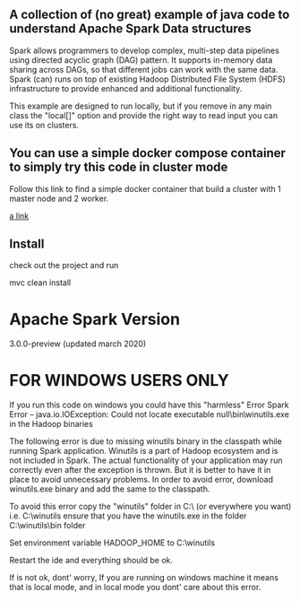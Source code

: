 ## A collection of (no great) example of java code to understand Apache Spark Data structures


Spark allows programmers to develop complex, multi-step data pipelines using directed acyclic graph (DAG) pattern. It  supports in-memory data sharing across DAGs, so that different jobs can work with the same data.
Spark (can) runs on top of existing Hadoop Distributed File System (HDFS) infrastructure to provide enhanced and additional functionality. 

This example are designed to run locally, but if you remove in any main class the "local[]" option and provide the right way to read input you can use its on clusters.

## You can use a simple docker compose container to simply try this code in cluster mode

Follow this link to find a simple docker container that build a cluster with 1 master node and 2 worker.


[a link](https://github.com/gaetanofabiano/dockerSparkCluster)

## Install

check out the project and run

mvc clean install

# Apache Spark Version

3.0.0-preview (updated march 2020)

# FOR WINDOWS USERS ONLY
If you run this code on windows you could have this "harmless" Error
Spark Error – java.io.IOException: Could not locate executable null\bin\winutils.exe in the Hadoop binaries


The following error is due to missing winutils binary in the classpath while running Spark application. Winutils is a part of Hadoop ecosystem and is not included in Spark. The actual functionality of your  application may run correctly even after the exception is thrown. But it is better to have it in place to avoid unnecessary problems. In order to avoid error, download winutils.exe binary and add the same to the classpath.

To avoid this error copy the "winutils" folder in C:\ (or everywhere you want)
i.e. C:\winutils
ensure that you have the winutils.exe in the folder C:\winutils\bin folder 

Set environment variable HADOOP_HOME to C:\winutils

Restart the ide and everything should be ok.

If is not ok, dont' worry, If you are running on windows machine it means that is local mode, and in local mode you dont' care about this error.

